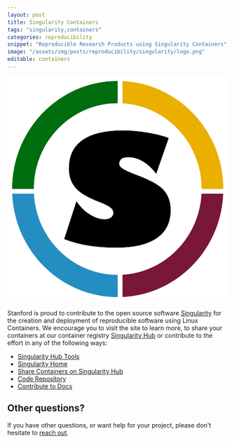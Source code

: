 ```yaml
---
layout: post
title: Singularity Containers
tags: "singularity,containers"
categories: reproducibility
snippet: "Reproducible Research Products using Singularity Containers"
image: "/assets/img/posts/reproducibility/singularity/logo.png"
editable: containers
---
```


![/assets/img/posts/reproducibility/singularity/logo.png](/assets/img/posts/reproducibility/singularity/logo.png)

Stanford is proud to contribute to the open source software <a href='https://singularityware.github.io' target="_blank">Singularity</a> for the creation and deployment of reproducible software using Linux Containers. We encourage you to visit the site to learn more, to share your containers at our container registry <a href='https://singularity-hub.org' target="_blank">Singularity Hub</a> or contribute to the effort in any of the following ways:

 - [Singularity Hub Tools](https://singularityhub.github.io)
 - [Singularity Home](https://singularityware.github.io)
 - [Share Containers on Singularity Hub](https://singularity-hub.org)
 - [Code Repository](https://github.com/singularityware/singularity)
 - [Contribute to Docs](https://github.com/singularityware/singularityware.github.io)


## Other questions?
If you have other questions, or want help for your project, please don't hesitate to <a href="https://researchapps.github.io/pages/support">reach out</a>.
